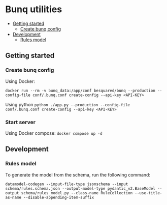 # Bunq utilities <!-- omit from toc -->

- [Getting started](#getting-started)
  - [Create bunq config](#create-bunq-config)
- [Development](#development)
  - [Rules model](#rules-model)

## Getting started

### Create bunq config

Using Docker:

`docker run --rm -v bunq_data:/app/conf besquared/bunq --production --config-file conf/.bunq.conf create-config --api-key <API-KEY>`

Using python
`python ./app.py --production --config-file conf/.bunq.conf create-config --api-key <API-KEY>`

### Start server

Using Docker compose:
`docker compose up -d`

## Development

### Rules model

To generate the model from the schema, run the following command:

`datamodel-codegen --input-file-type jsonschema --input schema/rules.schema.json --output-model-type pydantic_v2.BaseModel --output schema/rules_model.py --class-name RuleCollection --use-title-as-name --disable-appending-item-suffix`
